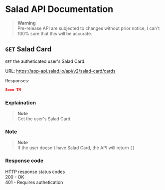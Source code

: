# Salad API Documentation

> **Warning** <br>
> Pre-release API are subjected to changes without prior notice, I can't 100% sure that this will be accurate.

## `GET` Salad Card
`GET` the autheticated user's Salad Card.

URL: https://app-api.salad.io/api/v2/salad-card/cards

Responses:
```json
Soon TM
```

### Explaination
> **Note** <br>
> Get the user's Salad Card.

### Note
> **Note** <br>
> If the user doesn't have Salad Card, the API will return `[]`

### Response code
HTTP response status codes <br>
200	- OK <br>
401 - Requires authetication
